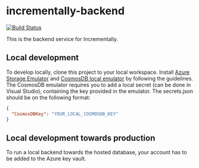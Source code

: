 # incrementally-backend
[![Build Status](https://dev.azure.com/incrementally/incrementally/_apis/build/status/holwech.incrementally-backend?branchName=master)](https://dev.azure.com/incrementally/incrementally/_build/latest?definitionId=1&branchName=master)

This is the backend service for Incrementally.


## Local development

To develop locally, clone this project to your local workspace. Install [Azure Storage Emulator](https://docs.microsoft.com/en-us/azure/storage/common/storage-use-emulator) and [CosmosDB local emulator](https://docs.microsoft.com/en-us/azure/cosmos-db/local-emulator) by following the guidelines. The CosmosDB emulator requires you to add a local secret (can be done in Visual Studio), containing the key provided in the emulator. The secrets.json should be on the following format:

```json
{
  "CosmosDBKey": "YOUR_LOCAL_COSMOSDB_KEY"
}
```

## Local development towards production

To run a local backend towards the hosted database, your account has to be added to the Azure key vault.
